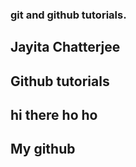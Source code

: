 ### git and github tutorials.

## Jayita Chatterjee

## Github tutorials

## hi there ho ho
## My github

